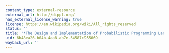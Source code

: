 ```yaml
---
content_type: external-resource
external_url: http://dippl.org/
has_external_license_warning: true
license: https://en.wikipedia.org/wiki/All_rights_reserved
status: ''
title: '*The Design and Implementation of Probabilistic Programming Languages*'
uid: 6b48ea26-b04b-4aa8-ab7e-54587c955069
wayback_url: ''
---
```


